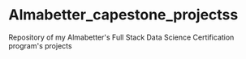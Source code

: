 # Almabetter_capestone_projectss
Repository of my Almabetter's Full Stack Data Science Certification program's projects
